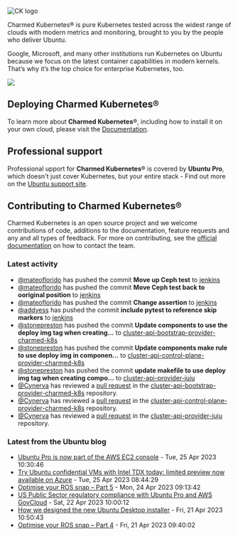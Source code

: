 ![CK logo](https://assets.ubuntu.com/v1/451d4cf4-Charmed+Kubernetes_RGB_onWhite_2022.svg)

Charmed Kubernetes® is pure Kubernetes tested across the widest range of clouds with modern metrics and monitoring, brought to you by the people who deliver Ubuntu.

Google, Microsoft, and many other institutions run Kubernetes on Ubuntu because we focus on the latest container capabilities in modern kernels. That’s why it’s the top choice for enterprise Kubernetes, too.

![](https://assets.ubuntu.com/v1/843c77b6-juju-at-a-glace.svg)

## Deploying Charmed Kubernetes®

To learn more about **Charmed Kubernetes**®, including how to install it on your own cloud, please visit the [Documentation][docs].

## Professional support

Professional upport for **Charmed Kubernetes**® is covered by **Ubuntu Pro**, which doesn't just cover Kubernetes, but your entire stack - Find out more on the [Ubuntu support site](https://ubuntu.com/support).

## Contributing to Charmed Kubernetes®

Charmed Kubernetes is an open source project and we welcome contributions of code, additions to the documentation, feature requests and any and all types of feedback. For more on contributing, see the [official documentation][get-in-touch] on how to contact the team.

<!-- LINKS -->
[docs]: https://ubuntu.com/kubernetes/docs
[get-in-touch]: https://ubuntu.com/kubernetes/docs/get-in-touch

### Latest activity

<!-- activity starts -->
 - [@mateoflorido](https://github.com/mateoflorido) has pushed the commit **Move up Ceph test** to [jenkins](https://github.com/charmed-kubernetes/jenkins)
 - [@mateoflorido](https://github.com/mateoflorido) has pushed the commit **Move Ceph test back to ooriginal position** to [jenkins](https://github.com/charmed-kubernetes/jenkins)
 - [@mateoflorido](https://github.com/mateoflorido) has pushed the commit **Change assertion** to [jenkins](https://github.com/charmed-kubernetes/jenkins)
 - [@addyess](https://github.com/addyess) has pushed the commit **include pytest to reference skip markers** to [jenkins](https://github.com/charmed-kubernetes/jenkins)
 - [@stonepreston](https://github.com/stonepreston) has pushed the commit **Update components to use the deploy img tag when creating...** to [cluster-api-bootstrap-provider-charmed-k8s](https://github.com/charmed-kubernetes/cluster-api-bootstrap-provider-charmed-k8s)
 - [@stonepreston](https://github.com/stonepreston) has pushed the commit **Update components make rule to use deploy img in componen...** to [cluster-api-control-plane-provider-charmed-k8s](https://github.com/charmed-kubernetes/cluster-api-control-plane-provider-charmed-k8s)
 - [@stonepreston](https://github.com/stonepreston) has pushed the commit **update makefile to use deploy img tag when creating compo...** to [cluster-api-provider-juju](https://github.com/charmed-kubernetes/cluster-api-provider-juju)
 - [@Cynerva](https://github.com/Cynerva) has reviewed a [pull request](https://github.com/charmed-kubernetes/cluster-api-bootstrap-provider-charmed-k8s/pull/8) in the [cluster-api-bootstrap-provider-charmed-k8s](https://github.com/charmed-kubernetes/cluster-api-bootstrap-provider-charmed-k8s) repository.
 - [@Cynerva](https://github.com/Cynerva) has reviewed a [pull request](https://github.com/charmed-kubernetes/cluster-api-control-plane-provider-charmed-k8s/pull/8) in the [cluster-api-control-plane-provider-charmed-k8s](https://github.com/charmed-kubernetes/cluster-api-control-plane-provider-charmed-k8s) repository.
 - [@Cynerva](https://github.com/Cynerva) has reviewed a [pull request](https://github.com/charmed-kubernetes/cluster-api-provider-juju/pull/15) in the [cluster-api-provider-juju](https://github.com/charmed-kubernetes/cluster-api-provider-juju) repository.
<!-- activity ends -->

<!-- roadmap starts -->

<!-- roadmap ends -->

### Latest from the Ubuntu blog

<!-- blog starts -->
* [Ubuntu Pro is now part of the AWS EC2 console](https://ubuntu.com//blog/ubuntu-pro-is-now-part-of-the-aws-ec2-console) - Tue, 25 Apr 2023 10:30:46 
* [Try Ubuntu confidential VMs with Intel TDX today: limited preview now available on Azure](https://ubuntu.com//blog/ubuntu-confidential-vms-intel-tdx-microsoft-azure-confidential-computing) - Tue, 25 Apr 2023 08:44:29 
* [Optimise your ROS snap – Part 5](https://ubuntu.com//blog/optimise-your-ros-snap-part-5) - Mon, 24 Apr 2023 09:13:42 
* [US Public Sector regulatory compliance with Ubuntu Pro and AWS GovCloud](https://ubuntu.com//blog/us-public-sector-regulatory-compliance-with-ubuntu-pro-and-aws-govcloud) - Sat, 22 Apr 2023 10:00:12 
* [How we designed the new Ubuntu Desktop installer](https://ubuntu.com//blog/how-we-designed-the-new-ubuntu-desktop-installer) - Fri, 21 Apr 2023 10:50:43 
* [Optimise your ROS snap – Part 4](https://ubuntu.com//blog/optimise-your-ros-snap-part-4) - Fri, 21 Apr 2023 09:40:02 
<!-- blog ends -->
